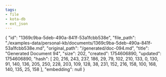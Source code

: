 ```yaml
---
tags:
- file
- kota-db
- ext_json
---
```

{
  "id": "1369c9ba-5deb-490a-841f-53a1fcbb538e",
  "file_path": "./examples-data/personal-kb/documents/1369c9ba-5deb-490a-841f-53a1fcbb538e.md",
  "original_path": "/generated/doc-094.md",
  "title": "Generated Document 94",
  "size": 202,
  "created": 1754606890,
  "updated": 1754606890,
  "hash": [
    20,
    216,
    243,
    237,
    186,
    29,
    79,
    102,
    210,
    133,
    0,
    130,
    91,
    140,
    136,
    205,
    250,
    228,
    203,
    109,
    128,
    38,
    231,
    152,
    216,
    158,
    100,
    168,
    140,
    135,
    25,
    158
  ],
  "embedding": null
}